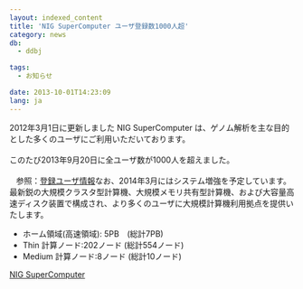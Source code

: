 ```yaml
---
layout: indexed_content
title: 'NIG SuperComputer ユーザ登録数1000人超'
category: news
db:
  - ddbj

tags:
  - お知らせ

date: 2013-10-01T14:23:09
lang: ja
---
```


<p>2012年3月1日に更新しました NIG SuperComputer は、ゲノム解析を主な目的とした多くのユーザにご利用いただいております。<br><br>このたび2013年9月20日に全ユーザ数が1000人を超えました。<br><br>   参照：<a href="http://sc.ddbj.nig.ac.jp/index.php/users-info" title="users-info">登録ユーザ情報</a>なお、2014年3月にはシステム増強を予定しています。最新鋭の大規模クラスタ型計算機、大規模メモリ共有型計算機、および大容量高速ディスク装置で構成され、より多くのユーザに大規模計算機利用拠点を提供いたします。</p>

<ul>
    <li>ホーム領域(高速領域): 5PB　(総計7PB)</li>
    <li>Thin 計算ノード:202ノード (総計554ノード)</li>
    <li>Medium 計算ノード:8ノード (総計10ノード)</li>
</ul><a href="http://sc.ddbj.nig.ac.jp" title="NIG SuperComputer">NIG SuperComputer</a>

